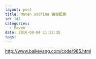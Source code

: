 ```yaml
---
layout: post
title: Maven oschina 镜像配置
id: 141
categories:
  - Maven
date: 2016-08-04 11:32:38
tags:
---
```


http://www.baikeyang.com/code/985.html